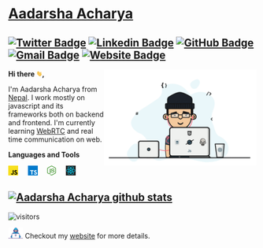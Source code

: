 # [Aadarsha Acharya](http://adarshaacharya.com.np/)
[![Twitter Badge](https://img.shields.io/badge/-@aadarshatweets-1ca0f1?style=flat-square&labelColor=1ca0f1&logo=twitter&logoColor=white&link=https://twitter.com/adarshatweets)](https://twitter.com/adarshatweets) [![Linkedin Badge](https://img.shields.io/badge/-adarshaacharya-blue?style=flat-square&logo=Linkedin&logoColor=white&link=https://www.linkedin.com/in/adarshaacharya/)](https://www.linkedin.com/in/adarshaacharya/)
[![GitHub Badge](https://img.shields.io/badge/-@adarshaacharya-%23181717?style=flat-square&logo=github)](https://github.com/adarshaacharya)
[![Gmail Badge](https://img.shields.io/badge/-connectwithadarsha@gmail.com-c14438?style=flat-square&logo=Gmail&logoColor=white&link=mailto:connectwithadarsha@gmail.com)](mailto:connectwithadarsha@gmail.com)
[![Website Badge](https://img.shields.io/website?color=0ab9e6&style=flat-square&up_message=adarshaacharya.com.np&url=http%3A%2F%2Fadarshaacharya.com.np%2F)](http://adarshaacharya.com.np)
---


<p>
 <img align="right" src="https://raw.githubusercontent.com/adarshaacharya/adarshaacharya/master/assets/programmer.gif" width="310px alt="programmergif">
</p>


**Hi there <img src="https://raw.githubusercontent.com/adarshaacharya/adarshaacharya/master/assets/wave.gif" width="12px">,**

I'm Aadarsha Acharya from [Nepal](https://en.wikipedia.org/wiki/Nepal). I work mostly on javascript and its frameworks both on backend and frontend. I'm currently learning [WebRTC](https://webrtc.org/) and real time communication on web.



**Languages and Tools**
                                                                                                                         
  <img height="20" src="https://raw.githubusercontent.com/adarshaacharya/adarshaacharya/master/assets/javascript.svg"> &nbsp; &nbsp;
  <img height="20" src="https://raw.githubusercontent.com/adarshaacharya/adarshaacharya/master/assets/typescript.svg"> &nbsp; &nbsp;
  <img height="20" src="https://raw.githubusercontent.com/adarshaacharya/adarshaacharya/master/assets/nodejs.svg"> &nbsp; &nbsp;
  <img height="20" src="https://raw.githubusercontent.com/adarshaacharya/adarshaacharya/master/assets/react.svg"> &nbsp; &nbsp; 
<br/> 

[![Aadarsha Acharya github stats](https://github-readme-stats.vercel.app/api?username=adarshaacharya&show_icons=true&theme=algolia&include_all_commits=true)](https://github.com/anuraghazra/github-readme-stats)
---

![visitors](https://visitor-badge.laobi.icu/badge?page_id=adarshaacharya.adarshaacharya&title=Profile%20views) 

 <img src="https://raw.githubusercontent.com/adarshaacharya/adarshaacharya/master/assets/developer.gif" width="30px"> Checkout my [website](http://adarshaacharya.com.np) for more details. 
